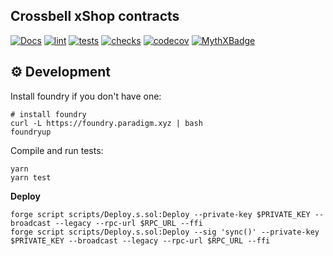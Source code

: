 
## Crossbell xShop contracts

[![Docs](https://github.com/Crossbell-Box/crossbell-marketplace-contracts/actions/workflows/docs.yml/badge.svg)](https://github.com/Crossbell-Box/crossbell-marketplace-contracts/actions/workflows/docs.yml)
[![lint](https://github.com/Crossbell-Box/crossbell-marketplace-contracts/actions/workflows/lint.yml/badge.svg)](https://github.com/Crossbell-Box/crossbell-marketplace-contracts/actions/workflows/lint.yml)
[![tests](https://github.com/Crossbell-Box/crossbell-marketplace-contracts/actions/workflows/tests.yml/badge.svg)](https://github.com/Crossbell-Box/crossbell-marketplace-contracts/actions/workflows/tests.yml)
[![checks](https://github.com/Crossbell-Box/crossbell-marketplace-contracts/actions/workflows/checks.yml/badge.svg)](https://github.com/Crossbell-Box/crossbell-marketplace-contracts/actions/workflows/checks.yml)
[![codecov](https://codecov.io/gh/Crossbell-Box/crossbell-marketplace-contracts/branch/main/graph/badge.svg?token=J5DF81HHEX)](https://codecov.io/gh/Crossbell-Box/crossbell-marketplace-contracts)
[![MythXBadge](https://badgen.net/https/api.mythx.io/v1/projects/e7178a58-97ab-4362-a5ab-2caa3fbd3a64/badge/data?cache=300&icon=https://raw.githubusercontent.com/ConsenSys/mythx-github-badge/main/logo_white.svg)](https://docs.mythx.io/dashboard/github-badges)


## ⚙ Development

Install foundry if you don't have one:
```shell
# install foundry
curl -L https://foundry.paradigm.xyz | bash
foundryup
```

Compile and run tests:
```shell
yarn
yarn test
```


**Deploy**
```shell
forge script scripts/Deploy.s.sol:Deploy --private-key $PRIVATE_KEY --broadcast --legacy --rpc-url $RPC_URL --ffi                   
forge script scripts/Deploy.s.sol:Deploy --sig 'sync()' --private-key $PRIVATE_KEY --broadcast --legacy --rpc-url $RPC_URL --ffi
```

